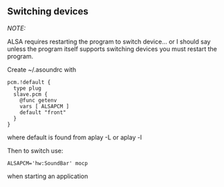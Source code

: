 #

## Switching devices

*NOTE:*

ALSA requires restarting the program to switch device... or I should say unless the program itself supports switching devices you must restart the program.

Create ~/.asoundrc with

```
pcm.!default {
  type plug
  slave.pcm {
    @func getenv
    vars [ ALSAPCM ]
    default "front"
  }
}
```

where default is found from aplay -L or aplay -l

Then to switch use:

```
ALSAPCM='hw:SoundBar' mocp
```

when starting an application
